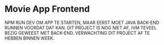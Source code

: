 # Movie App Frontend 

NPM RUN DEV OM APP TE STARTEN, MAAR EERST MOET JAVA BACK-END RUNNEN VOORDAT DAT KAN. 
DIT PROJECT IS NOG NIET AF, IVM TEVEEL BEZIG GEWEEST MET BACK-END. 
VERWACHTING DIT PROJECT AF TE HEBBEN BINNEN WEEK. 
